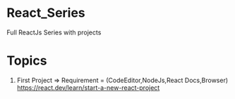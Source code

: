 # React_Series
Full ReactJs Series with projects

# Topics
1. First Project => Requirement = (CodeEditor,NodeJs,React Docs,Browser)
<https://react.dev/learn/start-a-new-react-project>
